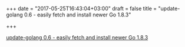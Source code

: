 +++
date = "2017-05-25T16:43:04+03:00"
draft = false
title = "update-golang 0.6 - easily fetch and install newer Go 1.8.3"

+++

<p><a href="https://github.com/udhos/update-golang/releases/tag/v0.6">update-golang 0.6 - easily fetch and install newer Go 1.8.3</a></p>